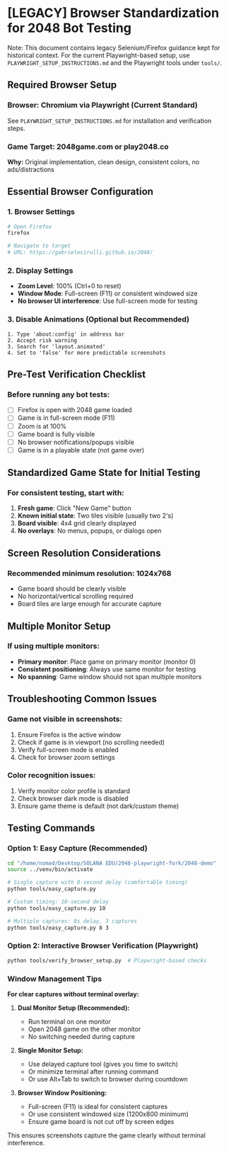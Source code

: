 # [LEGACY] Browser Standardization for 2048 Bot Testing

Note: This document contains legacy Selenium/Firefox guidance kept for historical context. For the current Playwright-based setup, use `PLAYWRIGHT_SETUP_INSTRUCTIONS.md` and the Playwright tools under `tools/`.

## Required Browser Setup

### Browser: Chromium via Playwright (Current Standard)
See `PLAYWRIGHT_SETUP_INSTRUCTIONS.md` for installation and verification steps.

### Game Target: 2048game.com or play2048.co
**Why:** Original implementation, clean design, consistent colors, no ads/distractions

## Essential Browser Configuration

### 1. Browser Settings
```bash
# Open Firefox
firefox

# Navigate to target
# URL: https://gabrielecirulli.github.io/2048/
```

### 2. Display Settings
- **Zoom Level**: 100% (Ctrl+0 to reset)
- **Window Mode**: Full-screen (F11) or consistent windowed size
- **No browser UI interference**: Use full-screen mode for testing

### 3. Disable Animations (Optional but Recommended)
```
1. Type 'about:config' in address bar
2. Accept risk warning
3. Search for 'layout.animated'
4. Set to 'false' for more predictable screenshots
```

## Pre-Test Verification Checklist

### Before running any bot tests:
- [ ] Firefox is open with 2048 game loaded
- [ ] Game is in full-screen mode (F11)
- [ ] Zoom is at 100%
- [ ] Game board is fully visible
- [ ] No browser notifications/popups visible
- [ ] Game is in a playable state (not game over)

## Standardized Game State for Initial Testing

### For consistent testing, start with:
1. **Fresh game**: Click "New Game" button
2. **Known initial state**: Two tiles visible (usually two 2's)
3. **Board visible**: 4x4 grid clearly displayed
4. **No overlays**: No menus, popups, or dialogs open

## Screen Resolution Considerations

### Recommended minimum resolution: 1024x768
- Game board should be clearly visible
- No horizontal/vertical scrolling required
- Board tiles are large enough for accurate capture

## Multiple Monitor Setup

### If using multiple monitors:
- **Primary monitor**: Place game on primary monitor (monitor 0)
- **Consistent positioning**: Always use same monitor for testing
- **No spanning**: Game window should not span multiple monitors

## Troubleshooting Common Issues

### Game not visible in screenshots:
1. Ensure Firefox is the active window
2. Check if game is in viewport (no scrolling needed)
3. Verify full-screen mode is enabled
4. Check for browser zoom settings

### Color recognition issues:
1. Verify monitor color profile is standard
2. Check browser dark mode is disabled
3. Ensure game theme is default (not dark/custom theme)

## Testing Commands

### Option 1: Easy Capture (Recommended)
```bash
cd "/home/nomad/Desktop/SOLANA EDU/2048-playwright-fork/2048-demo"
source ../venv/bin/activate

# Single capture with 8-second delay (comfortable timing)
python tools/easy_capture.py

# Custom timing: 10-second delay
python tools/easy_capture.py 10

# Multiple captures: 8s delay, 3 captures
python tools/easy_capture.py 8 3
```

### Option 2: Interactive Browser Verification (Playwright)
```bash
python tools/verify_browser_setup.py  # Playwright-based checks
```

### Window Management Tips

**For clear captures without terminal overlay:**

1. **Dual Monitor Setup (Recommended):**
   - Run terminal on one monitor
   - Open 2048 game on the other monitor
   - No switching needed during capture

2. **Single Monitor Setup:**
   - Use delayed capture tool (gives you time to switch)
   - Or minimize terminal after running command
   - Or use Alt+Tab to switch to browser during countdown

3. **Browser Window Positioning:**
   - Full-screen (F11) is ideal for consistent captures
   - Or use consistent windowed size (1200x800 minimum)
   - Ensure game board is not cut off by screen edges

This ensures screenshots capture the game clearly without terminal interference.
